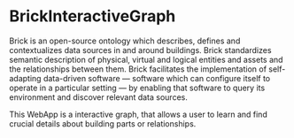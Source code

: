 # BrickInteractiveGraph

Brick is an open-source ontology which describes, defines and contextualizes data sources in and around buildings. Brick standardizes semantic description of physical, virtual and logical entities and assets and the relationships between them. Brick facilitates the implementation of self-adapting data-driven software — software which can configure itself to operate in a particular setting — by enabling that software to query its environment and discover relevant data sources.

This WebApp is a interactive graph, that allows a user to learn and find crucial details about building parts or relationships. 
